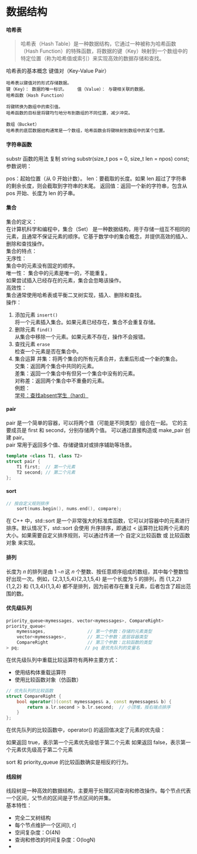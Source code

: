 # 数据结构

#### 哈希表
> 哈希表（Hash Table）是一种数据结构，它通过一种被称为哈希函数（Hash Function）的特殊函数，将数据的键（Key）映射到一个数组中的特定位置（称为哈希值或索引）来实现高效的数据存储和查找。

哈希表的基本概念
 键值对（Key-Value Pair）

    哈希表以键值对的形式存储数据。
    键（Key）： 数据的唯一标识。    值（Value）： 与键相关联的数据。
    哈希函数（Hash Function）

    将键转换为数组中的索引值。
    哈希函数的目标是将键均匀地分布到数组的不同位置，减少冲突。
    
    数组（Bucket）
    哈希表的底层数据结构通常是一个数组，哈希函数会将键映射到数组中的某个位置。

#### 字符串函数
substr 函数的用法
复制
string substr(size_t pos = 0, size_t len = npos) const;
参数说明：

pos：起始位置（从 0 开始计数）。
len：要截取的长度。如果 len 超过了字符串的剩余长度，则会截取到字符串的末尾。
返回值：返回一个新的字符串，包含从 pos 开始、长度为 len 的子串。

#### 集合
集合的定义：  
    在计算机科学和编程中，集合（Set） 是一种数据结构，用于存储一组互不相同的元素，且通常不保证元素的顺序。它基于数学中的集合概念，并提供高效的插入、删除和查找操作。  
集合的特点：  
    无序性：  
    集合中的元素没有固定的顺序。  
    唯一性： 
    集合中的元素是唯一的，不能重复。  
    如果尝试插入已经存在的元素，集合会忽略该操作。   
    高效性：  
    集合通常使用哈希表或平衡二叉树实现，插入、删除和查找。  
操作：
1. 添加元素 ` insert() `  
将一个元素插入集合。如果元素已经存在，集合不会重复存储。  
2. 删除元素 ` find() `  
从集合中移除一个元素。如果元素不存在，操作不会报错。  
3. 查找元素 ` erase `  
检查一个元素是否在集合中。  
4. 集合运算
并集：将两个集合的所有元素合并，去重后形成一个新的集合。  
交集：返回两个集合中共同的元素。  
差集：返回一个集合中有但另一个集合中没有的元素。  
对称差：返回两个集合中不重叠的元素。  
例题：  
[学号：查找absent学生（hard） ](https://ac.nowcoder.com/acm/contest/20960/1022)

#### pair
pair 是一个简单的容器，可以将两个值（可能是不同类型）组合在一起。
它的主要成员是 first 和 second，分别存储两个值。
可以通过直接构造或 make_pair 创建 pair。  
pair 常用于返回多个值、存储键值对或排序辅助等场景。
```cpp
template <class T1, class T2>
struct pair {
    T1 first;  // 第一个元素
    T2 second; // 第二个元素
};
```


####  sort

```cpp
// 按自定义规则排序
    sort(nums.begin(), nums.end(), compare);
```

在 C++ 中，std::sort 是一个非常强大的标准库函数，它可以对容器中的元素进行排序。默认情况下，std::sort 会使用 升序排序，即通过 < 运算符比较两个元素的大小。如果需要自定义排序规则，可以通过传递一个 自定义比较函数 或 比较函数对象 来实现。

#### 排列

长度为 𝑛 的排列是由 1 ∼𝑛 这 𝑛 个整数、按任意顺序组成的数组，其中每个整数恰好出现一次。例如，{2,3,1,5,4}{2,3,1,5,4} 是一个长度为 5 的排列，而 {1,2,2}{1,2,2} 和 {1,3,4}{1,3,4} 都不是排列，因为前者存在重复元素，后者包含了超出范围的数。

#### 优先级队列

``` cpp
priority_queue<mymessages, vector<mymessages>, CompareRight>
priority_queue<
    mymessages,                // 第一个参数：存储的元素类型
    vector<mymessages>,        // 第二个参数：底层容器类型
    CompareRight               // 第三个参数：比较函数的类型
> pq;                         // pq 是优先队列的变量名
```
在优先级队列中重载比较运算符有两种主要方式：   
- 使用结构体重载运算符  
- 使用比较函数对象（仿函数）
```cpp
// 优先队列的比较函数
struct CompareRight {
    bool operator()(const mymessages& a, const mymessages& b) {
        return a.lr.second > b.lr.second;  // 小顶堆，按右端点排序
    }
};
```
在优先队列的比较函数中，operator() 的返回值决定了元素的优先级：

如果返回 true，表示第一个元素优先级低于第二个元素
如果返回 false，表示第一个元素优先级高于第二个元素

sort 和 priority_queue 的比较函数确实是相反的行为。

#### 线段树  
线段树是一种高效的数据结构，主要用于处理区间查询和修改操作。每个节点代表一个区间，父节点的区间是子节点区间的并集。   
基本特性：  
- 完全二叉树结构
- 每个节点维护一个区间[l, r]
- 空间复杂度：O(4N)
- 查询和修改的时间复杂度：O(logN)
- 